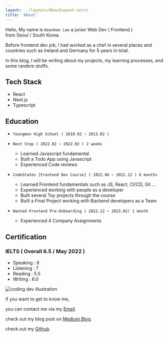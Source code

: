 ```yaml
---
layout: ../layouts/AboutLayout.astro
title: 'About'
---
```


Hello, My name is `Keonhee Lee` a junior Web Dev ( Frontend ) <br> from Seoul / South Korea.

Before frontend dev job, I had worked as a chef in several places and countries such as Ireland and Germany for 5 years in total.

In this blog, I will be writing about my projects, my learning processes, and some random stuffs.

## Tech Stack

- React
- Next.js
- Typescript

## Education

- `Youngmun High School ( 2010.02 ~ 2013.02 )`

- `Next Step ( 2022.02 ~ 2022.02 ) 2 weeks`

  - Learned Javascript fundamental
  - Built a Todo App using Javascript
  - Experienced Code reviews

- `CodeStates [Frontend Dev Course] ( 2022.06 ~ 2022.12 ) 6 months`

  - Learned Frontend fundamentals such as JS, React, CI/CD, Git ...
  - Experienced working with people as a developer
  - Built several Toy projects through the course
  - Built a Final Project working with Backend developers as a Team

- `Wanted Frontend Pre-Onboarding ( 2022.12 ~ 2023.01) 1 month`

  - Experienced 4 Company Assignments

## Certification

### IELTS ( Overall 6.5 / May 2022 )

- Speaking : 8
- Listening : 7
- Reading : 5.5
- Writing : 6.0

<div>
  <img src="/assets/dev.svg" class="sm:w-1/2 mx-auto" alt="coding dev illustration">
</div>

If you want to get to know me,

you can contact me via my [Email](2kunhee94@gmail.com).

check out my blog post on [Medium Blog](https://medium.com/@2kunhee94).

check out my [Github](https://github.com/leezer94).

